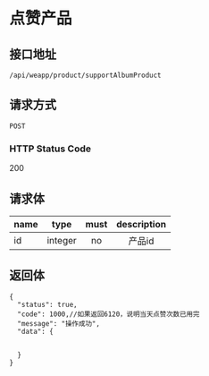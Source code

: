 # 点赞产品

## 接口地址

`/api/weapp/product/supportAlbumProduct`

## 请求方式

`POST`

### HTTP Status Code

200

## 请求体

| name     | type     | must     | description |
|----------|:--------:|:--------:|:--------:|
| id   | integer   | no     | 产品id |

## 返回体

```json5
{
  "status": true,
  "code": 1000,//如果返回6120，说明当天点赞次数已用完
  "message": "操作成功",
  "data": {
      
     
  }
}
``` 
